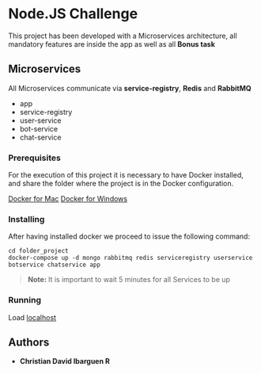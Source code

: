 # Node.JS Challenge

This project has been developed with a Microservices architecture, all mandatory features are inside the app as well as all **Bonus task**

## Microservices

All Microservices communicate via **service-registry**, **Redis** and **RabbitMQ**

* app
* service-registry
* user-service
* bot-service
* chat-service

### Prerequisites

For the execution of this project it is necessary to have Docker installed, and share the folder where the project is in the Docker configuration.

[Docker for Mac](https://docs.docker.com/docker-for-mac/install/)
[Docker for Windows](https://docs.docker.com/docker-for-windows/install/)

### Installing

After having installed docker we proceed to issue the following command:

```
cd folder_project
docker-compose up -d mongo rabbitmq redis serviceregistry userservice botservice chatservice app
```

> **Note:** It is important to wait 5 minutes for all Services to be up

### Running

Load [localhost](http://localhost:3000/)

## Authors

* **Christian David Ibarguen R**
